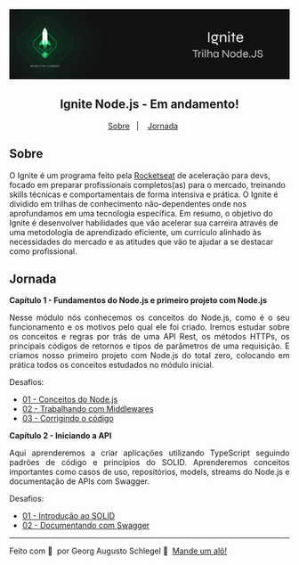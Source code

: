 <img alt="Ignite React.js" src="public/ignite-node.png" />
<h2 align="center">
  Ignite Node.js - Em andamento!
</h2>

<p align="center">
  <a href="#Sobre">Sobre</a>&nbsp;&nbsp;&nbsp;|&nbsp;&nbsp;&nbsp;
  <a href="#Jornada">Jornada</a>&nbsp;&nbsp;&nbsp;&nbsp;&nbsp;&nbsp;
</p>

## Sobre
O Ignite é um programa feito pela [Rocketseat](https://rocketseat.com.br) de aceleração para devs, focado em preparar profissionais completos(as) para o mercado, treinando skills técnicas e comportamentais de forma intensiva e prática. O Ignite é dividido em trilhas de conhecimento não-dependentes onde nos aprofundamos em uma tecnologia específica. Em resumo, o objetivo do Ignite é desenvolver habilidades que vão acelerar sua carreira através de uma metodologia de aprendizado eficiente, um currículo alinhado às necessidades do mercado e as atitudes que vão te ajudar a se destacar como profissional.

## Jornada

**Capítulo 1 - Fundamentos do Node.js e primeiro projeto com Node.js**
<p align="justify">
  Nesse módulo nós conhecemos os conceitos do Node.js, como é o seu funcionamento e os motivos pelo qual ele foi criado. Iremos estudar sobre os conceitos e regras por trás de uma API Rest, os métodos HTTPs, os principais códigos de retornos e tipos de parâmetros de uma requisição.
E criamos nosso primeiro projeto com Node.js do total zero, colocando em prática todos os conceitos estudados no módulo inicial.
</p>
Desafios:

- [01 - Conceitos do Node.js](https://github.com/georgaugusto/nodechallenge01)
- [02 - Trabalhando com Middlewares](https://github.com/georgaugusto/nodechallenge02)
- [03 - Corrigindo o código](https://github.com/georgaugusto/nodechallenge03)


**Capítulo 2 - Iniciando a API**
<p align="justify">
  Aqui aprenderemos a criar aplicações utilizando TypeScript seguindo padrões de código e princípios do SOLID. Aprenderemos conceitos importantes como casos de uso, repositórios, models, streams do Node.js e documentação de APIs com Swagger.
</p>
Desafios:

- [01 - Introdução ao SOLID](https://github.com/georgaugusto/ignite-node-js)
- [02 - Documentando com Swagger](https://github.com/georgaugusto/ignite-node-js)

---

Feito com 💜 &nbsp;por Georg Augusto Schlegel 👋 &nbsp;[Mande um alô!](https://www.linkedin.com/in/georgaugusto/)
